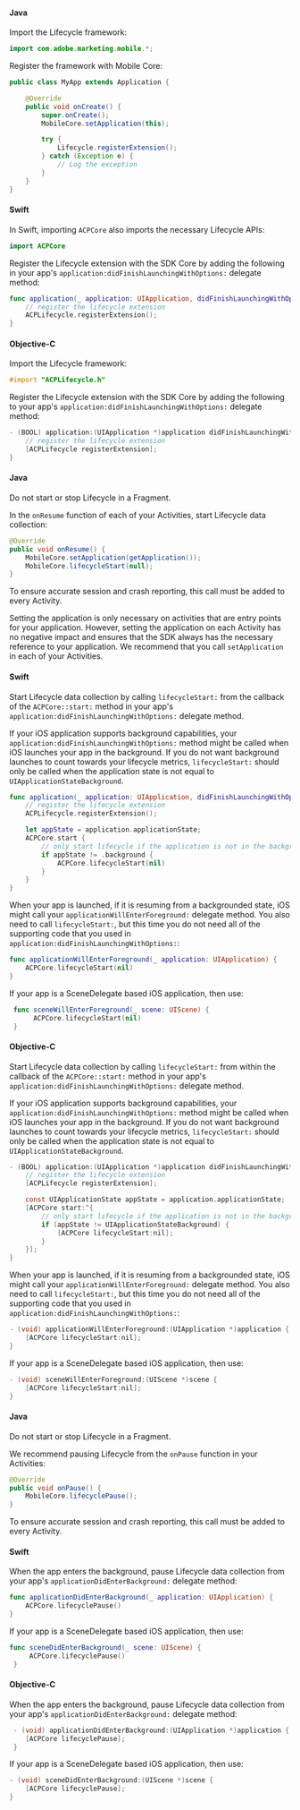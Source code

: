 <Variant platform="android" task="import" repeat="5"/>

#### Java

Import the Lifecycle framework:

```java
import com.adobe.marketing.mobile.*;
```

Register the framework with Mobile Core:

```java
public class MyApp extends Application {​

    @Override
    public void onCreate() {
        super.onCreate();
        MobileCore.setApplication(this);

        try {
            Lifecycle.registerExtension();
        } catch (Exception e) {
            // Log the exception
        }
    }
}
```

<Variant platform="ios" task="import" repeat="10"/>

#### Swift

In Swift, importing `ACPCore` also imports the necessary Lifecycle APIs:

```swift
import ACPCore
```

Register the Lifecycle extension with the SDK Core by adding the following in your app's `application:didFinishLaunchingWithOptions:` delegate method:

```swift
func application(_ application: UIApplication, didFinishLaunchingWithOptions launchOptions: [UIApplication.LaunchOptionsKey: Any]?) -> Bool {
    // register the lifecycle extension
    ACPLifecycle.registerExtension();
}
```

#### Objective-C

Import the Lifecycle framework:

```objectivec
#import "ACPLifecycle.h"
```

Register the Lifecycle extension with the SDK Core by adding the following to your app's `application:didFinishLaunchingWithOptions:` delegate method:

```objectivec
- (BOOL) application:(UIApplication *)application didFinishLaunchingWithOptions:(NSDictionary *)launchOptions {
    // register the lifecycle extension
    [ACPLifecycle registerExtension];
}
```

<Variant platform="android" task="collect" repeat="6"/>

#### Java

Do not start or stop Lifecycle in a Fragment.

In the `onResume` function of each of your Activities, start Lifecycle data collection:

```java
@Override  
public void onResume() {  
    MobileCore.setApplication(getApplication());
    MobileCore.lifecycleStart(null);
}
```

To ensure accurate session and crash reporting, this call must be added to every Activity.

Setting the application is only necessary on activities that are entry points for your application. However, setting the application on each Activity has no negative impact and ensures that the SDK always has the necessary reference to your application. We recommend that you call `setApplication` in each of your Activities.

<Variant platform="ios" task="collect" repeat="16"/>

#### Swift

Start Lifecycle data collection by calling `lifecycleStart:` from the callback of the `ACPCore::start:` method in your app's `application:didFinishLaunchingWithOptions:` delegate method.

If your iOS application supports background capabilities, your `application:didFinishLaunchingWithOptions:` method might be called when iOS launches your app in the background. If you do not want background launches to count towards your lifecycle metrics, `lifecycleStart:` should only be called when the application state is not equal to `UIApplicationStateBackground`.

```swift
func application(_ application: UIApplication, didFinishLaunchingWithOptions launchOptions: [UIApplicationLaunchOptionsKey: Any]?) -> Bool {
    // register the lifecycle extension
    ACPLifecycle.registerExtension();

    let appState = application.applicationState;            
    ACPCore.start {
        // only start lifecycle if the application is not in the background    
        if appState != .background {
            ACPCore.lifecycleStart(nil)
        }    
    }    
}
```

When your app is launched, if it is resuming from a backgrounded state, iOS might call your `applicationWillEnterForeground:` delegate method. You also need to call `lifecycleStart:`, but this time you do not need all of the supporting code that you used in `application:didFinishLaunchingWithOptions:`:

```swift
func applicationWillEnterForeground(_ application: UIApplication) {    
    ACPCore.lifecycleStart(nil)
}
```

If your app is a SceneDelegate based iOS application, then use:

```swift
 func sceneWillEnterForeground(_ scene: UIScene) {
      ACPCore.lifecycleStart(nil)
 }
```

#### Objective-C

Start Lifecycle data collection by calling `lifecycleStart:` from within the callback of the `ACPCore::start:` method in your app's `application:didFinishLaunchingWithOptions:` delegate method.

If your iOS application supports background capabilities, your `application:didFinishLaunchingWithOptions:` method might be called when iOS launches your app in the background. If you do not want background launches to count towards your lifecycle metrics, `lifecycleStart:` should only be called when the application state is not equal to `UIApplicationStateBackground`.

```objectivec
- (BOOL) application:(UIApplication *)application didFinishLaunchingWithOptions:(NSDictionary *)launchOptions {
    // register the lifecycle extension
    [ACPLifecycle registerExtension];

    const UIApplicationState appState = application.applicationState;
    [ACPCore start:^{
        // only start lifecycle if the application is not in the background
        if (appState != UIApplicationStateBackground) {
            [ACPCore lifecycleStart:nil];
        }
    }];
}
```

When your app is launched, if it is resuming from a backgrounded state, iOS might call your `applicationWillEnterForeground:` delegate method. You also need to call `lifecycleStart:`, but this time you do not need all of the supporting code that you used in `application:didFinishLaunchingWithOptions:`:

```objectivec
- (void) applicationWillEnterForeground:(UIApplication *)application {
    [ACPCore lifecycleStart:nil];
}
```

If your app is a SceneDelegate based iOS application, then use:

```objective-c
- (void) sceneWillEnterForeground:(UIScene *)scene {
    [ACPCore lifecycleStart:nil];
}
```

<Variant platform="android" task="pause" repeat="5"/>

#### Java

Do not start or stop Lifecycle in a Fragment.

We recommend pausing Lifecycle from the `onPause` function in your Activities:

```java
@Override
public void onPause() {
    MobileCore.lifecyclePause();
}
```

To ensure accurate session and crash reporting, this call must be added to every Activity.

<Variant platform="ios" task="pause" repeat="10"/>

#### Swift

When the app enters the background, pause Lifecycle data collection from your app's `applicationDidEnterBackground:` delegate method:

```swift
func applicationDidEnterBackground(_ application: UIApplication) {    
    ACPCore.lifecyclePause()
}
```

If your app is a SceneDelegate based iOS application, then use:

```swift
func sceneDidEnterBackground(_ scene: UIScene) {
     ACPCore.lifecyclePause()
 }
```

#### Objective-C

When the app enters the background, pause Lifecycle data collection from your app's `applicationDidEnterBackground:` delegate method:

```objectivec
 - (void) applicationDidEnterBackground:(UIApplication *)application {
    [ACPCore lifecyclePause];
 }
```

If your app is a SceneDelegate based iOS application, then use:

```objective-c
- (void) sceneDidEnterBackground:(UIScene *)scene {
    [ACPCore lifecyclePause];
}
```
